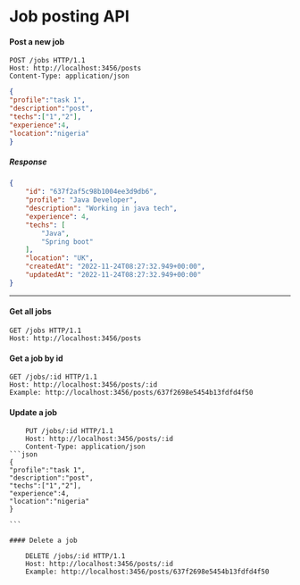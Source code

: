 # Job posting API

#### Post a new job

    POST /jobs HTTP/1.1
    Host: http://localhost:3456/posts
    Content-Type: application/json
```json
{
"profile":"task 1",
"description":"post",
"techs":["1","2"],
"experience":4,
"location":"nigeria"
}

```

##### Response
```json
{
    "id": "637f2af5c98b1004ee3d9db6",
    "profile": "Java Developer",
    "description": "Working in java tech",
    "experience": 4,
    "techs": [
        "Java",
        "Spring boot"
    ],
    "location": "UK",
    "createdAt": "2022-11-24T08:27:32.949+00:00",
    "updatedAt": "2022-11-24T08:27:32.949+00:00"
}
```

---

#### Get all jobs

    GET /jobs HTTP/1.1
    Host: http://localhost:3456/posts

#### Get a job by id

    GET /jobs/:id HTTP/1.1
    Host: http://localhost:3456/posts/:id
    Example: http://localhost:3456/posts/637f2698e5454b13fdfd4f50

#### Update a job
    
        PUT /jobs/:id HTTP/1.1
        Host: http://localhost:3456/posts/:id
        Content-Type: application/json
    ```json
    {
    "profile":"task 1", 
    "description":"post",
    "techs":["1","2"],
    "experience":4,
    "location":"nigeria"
    }
    
    ```
        
    #### Delete a job
    
        DELETE /jobs/:id HTTP/1.1
        Host: http://localhost:3456/posts/:id
        Example: http://localhost:3456/posts/637f2698e5454b13fdfd4f50